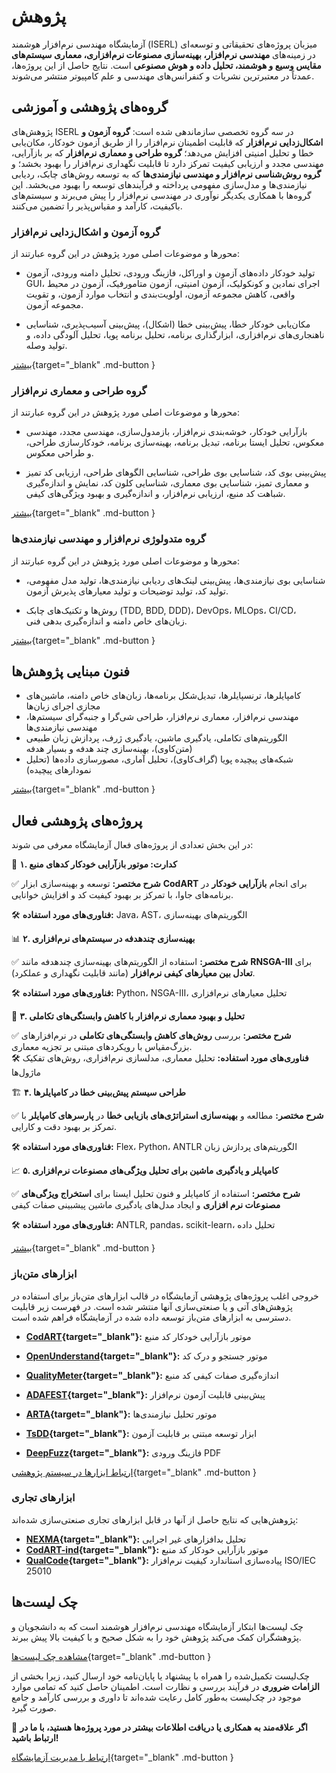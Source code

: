 # پژوهش

آزمایشگاه مهندسی نرم‌افزار هوشمند
(ISERL)
میزبان پروژه‌های تحقیقاتی و توسعه‌ای در زمینه‌های **مهندسی نرم‌افزار، بهینه‌سازی مصنوعات نرم‌افزاری، معماری سیستم‌های مقایس وسیع و هوشمند، تحلیل داده و هوش مصنوعی** است. 
نتایج حاصل از این پروژه‌ها، عمدتاً در معتبرترین نشریات و کنفرانس‌های مهندسی و علم کامپیوتر منتشر می‌شوند. 



## گروه‌های پژوهشی و آموزشی

پژوهش‌های ISERL در سه گروه تخصصی سازماندهی شده است: **گروه آزمون و اشکال‌زدایی نرم‌افزار** که قابلیت اطمینان نرم‌افزار را از طریق آزمون خودکار، مکان‌یابی خطا و تحلیل امنیتی افزایش می‌دهد؛ **گروه طراحی و معماری نرم‌افزار** که بر بازآرایی، مهندسی مجدد و ارزیابی کیفیت تمرکز دارد تا قابلیت نگهداری نرم‌افزار را بهبود بخشد؛ و **گروه روش‌شناسی نرم‌افزار و مهندسی نیازمندی‌ها** که به توسعه روش‌های چابک، ردیابی نیازمندی‌ها و مدل‌سازی مفهومی پرداخته و فرآیندهای توسعه را بهبود می‌بخشد. این گروه‌ها با همکاری یکدیگر نوآوری در مهندسی نرم‌افزار را پیش می‌برند و سیستم‌های باکیفیت، کارآمد و مقیاس‌پذیر را تضمین می‌کنند.



### گروه آزمون و اشکال‌زدایی نرم‌افزار

محورها و موضوعات اصلی مورد پژوهش در این گروه عبارتند از:

- تولید خودکار داده‌های آزمون و اوراکل، فازینگ ورودی، تحلیل دامنه ورودی، آزمون GUI، اجرای نمادین و کونکولیک، آزمون امنیتی، آزمون متامورفیک، آزمون در محیط واقعی، کاهش مجموعه آزمون، اولویت‌بندی و انتخاب موارد آزمون، و تقویت مجموعه آزمون.

- مکان‌یابی خودکار خطا، پیش‌بینی خطا (اشکال)، پیش‌بینی آسیب‌پذیری، شناسایی ناهنجاری‌های نرم‌افزاری، ابزارگذاری برنامه، تحلیل برنامه پویا، تحلیل آلودگی داده، و تولید وصله.


[بیشتر](research_rfps.md){target="_blank" .md-button  } 


### گروه طراحی و معماری نرم‌افزار

محورها و موضوعات اصلی مورد پژوهش در این گروه عبارتند از:

- بازآرایی خودکار، خوشه‌بندی نرم‌افزار، بازمدول‌سازی، مهندسی مجدد، مهندسی معکوس، تحلیل ایستا برنامه، تبدیل برنامه، بهینه‌سازی برنامه، خودکارسازی طراحی، و طراحی معکوس.

- پیش‌بینی بوی کد، شناسایی بوی طراحی، شناسایی الگوهای طراحی، ارزیابی کد تمیز و معماری تمیز، شناسایی بوی معماری، شناسایی کلون کد، نمایش و اندازه‌گیری شباهت کد منبع، ارزیابی نرم‌افزار، و اندازه‌گیری و بهبود ویژگی‌های کیفی.


[بیشتر](research_rfps.md){target="_blank" .md-button  } 


### گروه متدولوژی نرم‌افزار و مهندسی نیازمندی‌ها

محورها و موضوعات اصلی مورد پژوهش در این گروه عبارتند از:

- شناسایی بوی نیازمندی‌ها، پیش‌بینی لینک‌های ردیابی نیازمندی‌ها، تولید مدل مفهومی، تولید کد، تولید توضیحات و تولید معیارهای پذیرش آزمون.

- روش‌ها و تکنیک‌های چابک (TDD, BDD, DDD)، DevOps، MLOps، CI/CD، زبان‌های خاص دامنه و اندازه‌گیری بدهی فنی.


[بیشتر](research_rfps.md){target="_blank" .md-button  } 



## فنون مبنایی پژوهش‌ها

- کامپایلرها، ترنسپایلرها، تبدیل‌شکل برنامه‌ها، زبان‌های خاص دامنه، ماشین‌های مجازی اجرای زبان‌ها 
- مهندسی نرم‌افزار، معماری نرم‌افزار، طراحی شی‌گرا و جنبه‌گرای سیستم‌ها، مهندسی نیازمندی‌ها 
- الگوریتم‌های تکاملی، یادگیری ماشین، یادگیری ژرف، پردازش زبان طبیعی (متن‌کاوی)، بهینه‌سازی چند هدفه و بسیار هدفه
- شبکه‌های پیچیده پویا (گراف‌کاوی)، تحلیل آماری، مصورسازی داده‌ها (تحلیل نمودارهای پیچیده)

 
[بیشتر](../courses/index.md){target="_blank" .md-button  } 



## پروژه‌های پژوهشی فعال

در این بخش تعدادی از پروژه‌های فعال آزمایشگاه معرفی می شوند:


🚀 **۱. کدارت: موتور بازآرایی خودکار کدهای منبع**

✅ **شرح مختصر:** توسعه و بهینه‌سازی ابزار **CodART** برای انجام **بازآرایی خودکار** در برنامه‌های جاوا، با تمرکز بر بهبود کیفیت کد و افزایش خوانایی.

🛠 **فناوری‌های مورد استفاده:** Java، AST، الگوریتم‌های بهینه‌سازی  



📊 **۲. بهینه‌سازی چندهدفه در سیستم‌های نرم‌افزاری**

✅ **شرح مختصر:** استفاده از الگوریتم‌های بهینه‌سازی چندهدفه مانند **RNSGA-III** برای **تعادل بین معیارهای 
کیفی نرم‌افزار** (مانند قابلیت نگهداری و عملکرد). 

🛠 **فناوری‌های مورد استفاده:** Python، NSGA-III، تحلیل معیارهای نرم‌افزاری  



🤖 **۳. تحلیل و بهبود معماری نرم‌افزار با کاهش وابستگی‌های تکاملی**

✅ **شرح مختصر:** بررسی **روش‌های کاهش وابستگی‌های تکاملی** در نرم‌افزارهای بزرگ‌مقیاس با رویکردهای مبتنی بر تجزیه معماری.  
🛠 **فناوری‌های مورد استفاده:** تحلیل معماری، مدلسازی نرم‌افزاری، روش‌های تفکیک ماژول‌ها  



🏗 **۴. طراحی سیستم پیش‌بینی خطا در کامپایلرها**

✅ **شرح مختصر:** مطالعه و **بهینه‌سازی استراتژی‌های بازیابی خطا** در **پارسرهای کامپایلر** با تمرکز بر بهبود دقت و کارایی.  

🛠 **فناوری‌های مورد استفاده:** Flex، Python، ANTLR الگوریتم‌های پردازش زبان  



 📈 **۵. کامپایلر و یادگیری ماشین برای تحلیل ویژگی‌های مصنوعات نرم‌افزاری**  

✅ **شرح مختصر:** استفاده از کامپایلر و فنون تحلیل ایستا برای **استخراج ویژگی‌های مصنوعات نرم افزاری** و ایجاد مدل‌های یادگیری ماشین پیشبینی صفات کیفی  

🛠 **فناوری‌های مورد استفاده:**  ANTLR, pandas، scikit-learn، تحلیل داده  


[بیشتر](../projects/index.md){target="_blank" .md-button  } 



### ابزارهای متن‌باز 

خروجی اغلب پروژه‌های پژوهشی آزمایشگاه در قالب ابزارهای متن‌باز برای استفاده در پژوهش‌های آتی و یا صنعتی‌سازی آنها منتشر شده است. در فهرست زیر قابلیت دسترسی به ابزارهای متن‌باز توسعه داده شده در آزمایشگاه فراهم شده است. 


- **[CodART](https://m-zakeri.github.io/CodART/){target="_blank"}:**   موتور بازآرایی خودکار کد منبع
- **[OpenUnderstand](https://m-zakeri.github.io/OpenUnderstand/){target="_blank"}:** موتور جستجو و درک کد
- **[QualityMeter](https://m-zakeri.github.io/QualityMeter/){target="_blank"}:** اندازه‌گیری صفات کیفی کد منبع
- **[ADAFEST](https://m-zakeri.github.io/ADAFEST/){target="_blank"}:**  پیش‌بینی قابلیت آزمون نرم‌افزار
- **[ARTA](https://m-zakeri.github.io/ARTA/){target="_blank"}:** موتور تحلیل نیازمندی‌ها

- **[TsDD](https://m-zakeri.github.io/TsDD){target="_blank"}:** ابزار توسعه مبتنی بر قابلیت آزمون

- **[DeepFuzz](https://m-zakeri.github.io/iust_deep_fuzz/){target="_blank"}:** فازینگ ورودی PDF


[ارتباط ابزارها در سیستم پژوهشی](https://m-zakeri.github.io/PhD/tools/){target="_blank" .md-button }


### ابزارهای تجاری 

پژوهش‌هایی که نتایج حاصل از آنها در قابل ابزارهای تجاری صنعتی‌سازی شده‌اند:

- **[NEXMA](../industry/products.md){target="_blank"}:** تحلیل بدافزارهای غیر اجرایی
- **[CodART-ind](../industry/products.md){target="_blank"}:**   موتور بازآرایی خودکار کد منبع
- **[QualCode](../industry/products.md){target="_blank"}:**  پیاده‌سازی استاندارد کیفیت نرم‌افزار ISO/IEC 25010



## چک لیست‌ها

چک لیست‌ها ابتکار آزمایشگاه مهندسی نرم‌افزار هوشمند است که به دانشجویان و پژوهشگران کمک می‌کند پژوهش خود را به شکل صحیح و با کیفیت بالا پیش ببرند.

[مشاهده چک لیست‌ها](https://m-zakeri.github.io/lab/en/checklist/){target="_blank" .md-button  }

چک‌لیست تکمیل‌شده را همراه با پیشنهاد یا پایان‌نامه خود ارسال کنید، زیرا بخشی از **الزامات ضروری** در فرآیند بررسی و نظارت است. اطمینان حاصل کنید که تمامی موارد موجود در چک‌لیست به‌طور کامل رعایت شده‌اند تا داوری و بررسی کارآمد و جامع صورت گیرد.

 

📩 **اگر علاقه‌مند به همکاری یا دریافت اطلاعات بیشتر در مورد پروژه‌ها هستید، با ما در ارتباط باشید!**

[ارتباط با مدیریت آزمایشگاه](https://m-zakeri.github.io/pages/contact-me.html){target="_blank" .md-button }

